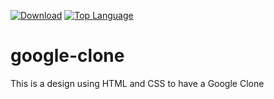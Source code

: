 [![Download](https://img.shields.io/badge/download-APK-informational.svg)](https://github.com/bl4ckcrow/google-clone/releases)
[![Top Language](https://img.shields.io/github/languages/top/bl4ckcrow/google-clone?color=9cf)](https://github.com/bl4ckcrow/google-clone)
# google-clone
This is a design using HTML and CSS to have  a Google Clone
